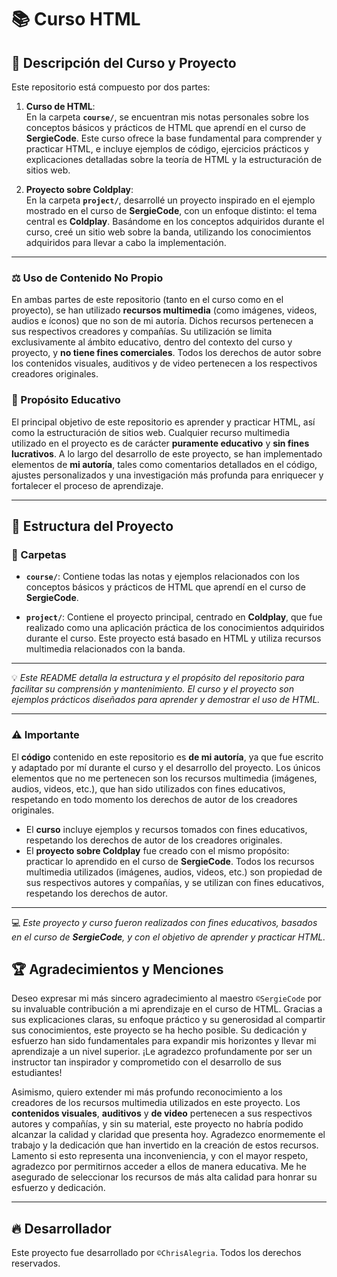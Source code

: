 # 📚 Curso HTML

## 📖 Descripción del Curso y Proyecto  
Este repositorio está compuesto por dos partes:

1. **Curso de HTML**:  
   En la carpeta **`course/`**, se encuentran mis notas personales sobre los conceptos básicos y prácticos de HTML que aprendí en el curso de **SergieCode**. Este curso ofrece la base fundamental para comprender y practicar HTML, e incluye ejemplos de código, ejercicios prácticos y explicaciones detalladas sobre la teoría de HTML y la estructuración de sitios web.

2. **Proyecto sobre Coldplay**:  
   En la carpeta **`project/`**, desarrollé un proyecto inspirado en el ejemplo mostrado en el curso de **SergieCode**, con un enfoque distinto: el tema central es **Coldplay**. Basándome en los conceptos adquiridos durante el curso, creé un sitio web sobre la banda, utilizando los conocimientos adquiridos para llevar a cabo la implementación.

---

### ⚖️ Uso de Contenido No Propio  
En ambas partes de este repositorio (tanto en el curso como en el proyecto), se han utilizado **recursos multimedia** (como imágenes, videos, audios e íconos) que no son de mi autoría. Dichos recursos pertenecen a sus respectivos creadores y compañías. Su utilización se limita exclusivamente al ámbito educativo, dentro del contexto del curso y proyecto, y **no tiene fines comerciales**. Todos los derechos de autor sobre los contenidos visuales, auditivos y de video pertenecen a los respectivos creadores originales.  

### 🔑 Propósito Educativo  
El principal objetivo de este repositorio es aprender y practicar HTML, así como la estructuración de sitios web. Cualquier recurso multimedia utilizado en el proyecto es de carácter **puramente educativo** y **sin fines lucrativos**. A lo largo del desarrollo de este proyecto, se han implementado elementos de **mi autoría**, tales como comentarios detallados en el código, ajustes personalizados y una investigación más profunda para enriquecer y fortalecer el proceso de aprendizaje.

---

## 💼 Estructura del Proyecto  

### 📂 Carpetas  
- **`course/`**: Contiene todas las notas y ejemplos relacionados con los conceptos básicos y prácticos de HTML que aprendí en el curso de **SergieCode**. 
  
- **`project/`**: Contiene el proyecto principal, centrado en **Coldplay**, que fue realizado como una aplicación práctica de los conocimientos adquiridos durante el curso. Este proyecto está basado en HTML y utiliza recursos multimedia relacionados con la banda.

---

💡 *Este README detalla la estructura y el propósito del repositorio para facilitar su comprensión y mantenimiento. El curso y el proyecto son ejemplos prácticos diseñados para aprender y demostrar el uso de HTML.*  

---

### ⚠️ Importante  
El **código** contenido en este repositorio es **de mi autoría**, ya que fue escrito y adaptado por mí durante el curso y el desarrollo del proyecto. Los únicos elementos que no me pertenecen son los recursos multimedia (imágenes, audios, videos, etc.), que han sido utilizados con fines educativos, respetando en todo momento los derechos de autor de los creadores originales.  

- El **curso** incluye ejemplos y recursos tomados con fines educativos, respetando los derechos de autor de los creadores originales.  
- El **proyecto sobre Coldplay** fue creado con el mismo propósito: practicar lo aprendido en el curso de **SergieCode**. Todos los recursos multimedia utilizados (imágenes, audios, videos, etc.) son propiedad de sus respectivos autores y compañías, y se utilizan con fines educativos, respetando los derechos de autor.

---

💻 *Este proyecto y curso fueron realizados con fines educativos, basados en el curso de **SergieCode**, y con el objetivo de aprender y practicar HTML.*  

## 🏆 Agradecimientos y Menciones  
Deseo expresar mi más sincero agradecimiento al maestro `©SergieCode` por su invaluable contribución a mi aprendizaje en el curso de HTML. Gracias a sus explicaciones claras, su enfoque práctico y su generosidad al compartir sus conocimientos, este proyecto se ha hecho posible. Su dedicación y esfuerzo han sido fundamentales para expandir mis horizontes y llevar mi aprendizaje a un nivel superior. ¡Le agradezco profundamente por ser un instructor tan inspirador y comprometido con el desarrollo de sus estudiantes!

Asimismo, quiero extender mi más profundo reconocimiento a los creadores de los recursos multimedia utilizados en este proyecto. Los **contenidos visuales**, **auditivos** y **de video** pertenecen a sus respectivos autores y compañías, y sin su material, este proyecto no habría podido alcanzar la calidad y claridad que presenta hoy. Agradezco enormemente el trabajo y la dedicación que han invertido en la creación de estos recursos. Lamento si esto representa una inconveniencia, y con el mayor respeto, agradezco por permitirnos acceder a ellos de manera educativa. Me he asegurado de seleccionar los recursos de más alta calidad para honrar su esfuerzo y dedicación.

---

## 🔥 Desarrollador  
Este proyecto fue desarrollado por `©ChrisAlegria`. Todos los derechos reservados.
